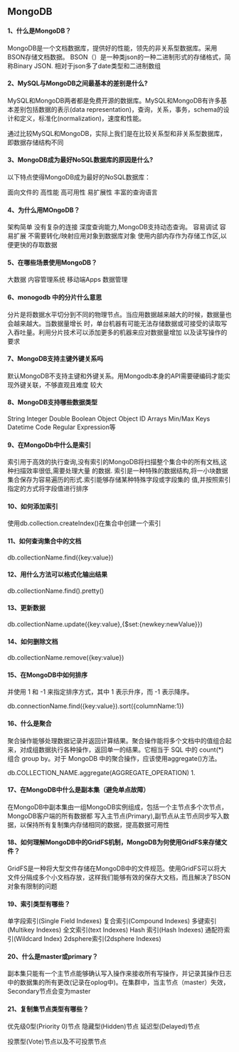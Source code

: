 ## MongoDB

#### 1、什么是MongoDB？

MongoDB是一个文档数据库，提供好的性能，领先的非关系型数据库。采用BSON存储文档数据。
BSON（）是一种类json的一种二进制形式的存储格式，简称Binary JSON.
相对于json多了date类型和二进制数组

#### 2、MySQL与MongoDB之间最基本的差别是什么?

MySQL和MongoDB两者都是免费开源的数据库。MySQL和MongoDB有许多基本差别包括数据的表示(data representation)，查询，关系，事务，schema的设计和定义，标准化(normalization)，速度和性能。

通过比较MySQL和MongoDB，实际上我们是在比较关系型和非关系型数据库，即数据存储结构不同

#### 3、MongoDB成为最好NoSQL数据库的原因是什么?

以下特点使得MongoDB成为最好的NoSQL数据库：

面向文件的
高性能
高可用性
易扩展性
丰富的查询语言

#### 4、为什么用MOngoDB？

架构简单
没有复杂的连接
深度查询能力,MongoDB支持动态查询。
容易调试
容易扩展
不需要转化/映射应用对象到数据库对象
使用内部内存作为存储工作区,以便更快的存取数据

#### 5、在哪些场景使用MongoDB？

大数据
内容管理系统
移动端Apps
数据管理

#### 6、monogodb 中的分片什么意思

分片是将数据水平切分到不同的物理节点。当应用数据越来越大的时候，数据量也会越来越大。当数据量增长
时，单台机器有可能无法存储数据或可接受的读取写入吞吐量。利用分片技术可以添加更多的机器来应对数据量增加
以及读写操作的要求

#### 7、MongoDB支持主键外键关系吗

默认MongoDB不支持主键和外键关系。用Mongodb本身的API需要硬编码才能实现外键关联，不够直观且难度
较大

#### 8、MongoDB支持哪些数据类型

String
Integer
Double
Boolean
Object
Object ID
Arrays
Min/Max Keys
Datetime
Code
Regular Expression等

#### 9、在MongoDb中什么是索引

索引用于高效的执行查询,没有索引的MongoDB将扫描整个集合中的所有文档,这种扫描效率很低,需要处理大量
的数据.
索引是一种特殊的数据结构,将一小块数据集合保存为容易遍历的形式.索引能够存储某种特殊字段或字段集的
值,并按照索引指定的方式将字段值进行排序

#### 10、如何添加索引

使用db.collection.createIndex()在集合中创建一个索引

#### 11、如何查询集合中的文档

db.collectionName.find({key:value})

#### 12、用什么方法可以格式化输出结果

db.collectionName.find().pretty()

#### 13、更新数据

db.collectionName.update({key:value},{$set:{newkey:newValue}})

#### 14、如何删除文档

db.collectionName.remove({key:value})

#### 15、在MongoDB中如何排序

并使用 1 和 -1 来指定排序方式，其中 1 表示升序，而 -1 表示降序。

db.connectionName.find({key:value}).sort({columnName:1})

#### 16、什么是聚合

聚合操作能够处理数据记录并返回计算结果。聚合操作能将多个文档中的值组合起来，对成组数据执行各种操作，返回单一的结果。它相当于 SQL 中的 count(*) 组合 group by。对于 MongoDB 中的聚合操作，应该使用aggregate()方法。

db.COLLECTION_NAME.aggregate(AGGREGATE_OPERATION)
1.

#### 17、在MongoDB中什么是副本集（避免单点故障）

在MongoDB中副本集由一组MongoDB实例组成，包括一个主节点多个次节点，MongoDB客户端的所有数据都
写入主节点(Primary),副节点从主节点同步写入数据，以保持所有复制集内存储相同的数据，提高数据可用性

#### 18、如何理解MongoDB中的GridFS机制，MongoDB为何使用GridFS来存储文件？

GridFS是一种将大型文件存储在MongoDB中的文件规范。使用GridFS可以将大文件分隔成多个小文档存放，这样我们能够有效的保存大文档，而且解决了BSON对象有限制的问题

#### 19、索引类型有哪些？

单字段索引(Single Field Indexes)
复合索引(Compound Indexes)
多键索引(Multikey Indexes)
全文索引(text Indexes)
Hash 索引(Hash Indexes)
通配符索引(Wildcard Index)
2dsphere索引(2dsphere Indexes)

#### 20、什么是master或primary？

副本集只能有一个主节点能够确认写入操作来接收所有写操作，并记录其操作日志中的数据集的所有更改(记录在oplog中)。在集群中，当主节点（master）失效，Secondary节点会变为master

#### 21、复制集节点类型有哪些？

优先级0型(Priority 0)节点
隐藏型(Hidden)节点
延迟型(Delayed)节点

投票型(Vote)节点以及不可投票节点